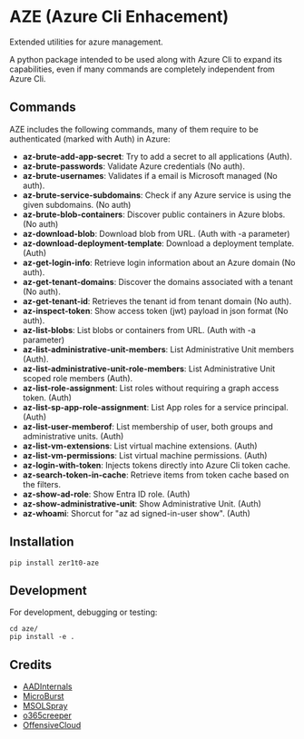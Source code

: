# AZE (Azure Cli Enhacement)

Extended utilities for azure management.

A python package intended to be used along with Azure Cli to expand its
capabilities, even if many commands are completely independent from Azure Cli.


## Commands

AZE includes the following commands, many of them require to be
authenticated (marked with Auth) in Azure:

- **az-brute-add-app-secret**: Try to add a secret to all applications (Auth).
- **az-brute-passwords**: Validate Azure credentials (No auth).
- **az-brute-usernames**: Validates if a email is Microsoft managed (No auth).
- **az-brute-service-subdomains**: Check if any Azure service is using the given
  subdomains. (No auth)
- **az-brute-blob-containers**: Discover public containers in Azure blobs. (No auth)
- **az-download-blob**: Download blob from URL. (Auth with -a parameter)
- **az-download-deployment-template**: Download a deployment template. (Auth)
- **az-get-login-info**: Retrieve login information about an Azure domain (No auth).
- **az-get-tenant-domains**: Discover the domains associated with a tenant (No auth).
- **az-get-tenant-id**: Retrieves the tenant id from tenant domain (No auth).
- **az-inspect-token**: Show access token (jwt) payload in json format (No auth).
- **az-list-blobs**: List blobs or containers from URL. (Auth with -a parameter)
- **az-list-administrative-unit-members**: List Administrative Unit members (Auth).
- **az-list-administrative-unit-role-members**: List Administrative Unit scoped role members (Auth).
- **az-list-role-assignment**: List roles without requiring a graph access token. (Auth)
- **az-list-sp-app-role-assignment**: List App roles for a service principal. (Auth)
- **az-list-user-memberof**: List membership of user, both groups and administrative units. (Auth)
- **az-list-vm-extensions**: List virtual machine extensions. (Auth)
- **az-list-vm-permissions**: List virtual machine permissions. (Auth)
- **az-login-with-token**: Injects tokens directly into Azure Cli token cache.
- **az-search-token-in-cache**: Retrieve items from token cache based on the filters.
- **az-show-ad-role**: Show Entra ID role. (Auth)
- **az-show-administrative-unit**: Show Administrative Unit. (Auth)
- **az-whoami**: Shorcut for "az ad signed-in-user show". (Auth)

## Installation

```
pip install zer1t0-aze
```

## Development

For development, debugging or testing:
```
cd aze/
pip install -e .
```

## Credits
- [AADInternals](https://github.com/Gerenios/AADInternals)
- [MicroBurst](https://github.com/NetSPI/MicroBurst)
- [MSOLSpray](https://github.com/dafthack/MSOLSpray)
- [o365creeper](https://github.com/LMGsec/o365creeper)
- [OffensiveCloud](https://github.com/lutzenfried/OffensiveCloud)

